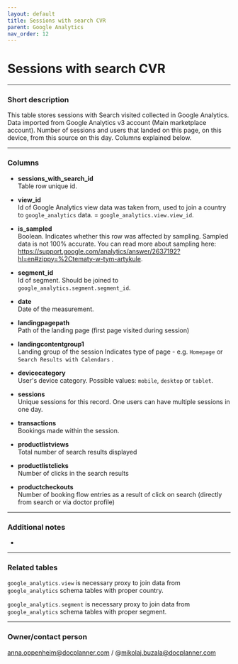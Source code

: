 ```yaml
---
layout: default
title: Sessions with search CVR
parent: Google Analytics
nav_order: 12
---
```


# Sessions with search CVR

---
### Short description

This table stores sessions with Search visited collected in Google Analytics.
Data imported from Google Analytics v3 account (Main marketplace account).
Number of sessions and users that landed on this page, on this device, from this source on this day. Columns explained below.


---
### Columns

* **sessions_with_search_id** <br>
Table row unique id.


* **view_id** <br>
Id of Google Analytics view data was taken from, used to join a country to `google_analytics` data. = `google_analytics.view.view_id`.


* **is_sampled** <br>
Boolean. Indicates whether this row was affected by sampling. Sampled data is not 100% accurate. You can read more about sampling here: https://support.google.com/analytics/answer/2637192?hl=en#zippy=%2Ctematy-w-tym-artykule.


* **segment_id** <br>
Id of segment. Should be joined to `google_analytics.segment.segment_id`.


* **date** <br>
Date of the measurement.


* **landingpagepath** <br>
Path of the landing page (first page visited during session)


* **landingcontentgroup1** <br>
Landing group of the session Indicates type of page - e.g. `Homepage` or `Search Results with Calendars` .


* **devicecategory**<br>
User's device category. Possible values: `mobile`, `desktop` or `tablet`.


* **sessions**<br>
Unique sessions for this record. One users can have multiple sessions in one day.


* **transactions**<br>
Bookings made within the session.

* **productlistviews**<br>
Total number of search results displayed

* **productlistclicks**<br>
Number of clicks in the search results

* **productcheckouts**<br>
Number of booking flow entries as a result of click on search (directly from search or via doctor profile)







---
### Additional notes

-

---
### Related tables

`google_analytics.view` is necessary proxy to join data from `google_analytics` schema tables with proper country.

`google_analytics.segment` is necessary proxy to join data from `google_analytics` schema tables with proper segment.

---
### Owner/contact person
anna.oppenheim@docplanner.com / @mikolaj.buzala@docplanner.com
